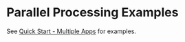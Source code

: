 # Parallel Processing Examples

See [Quick Start - Multiple Apps](../quick_start.md#multiple-apps-in-parallel) for examples.

